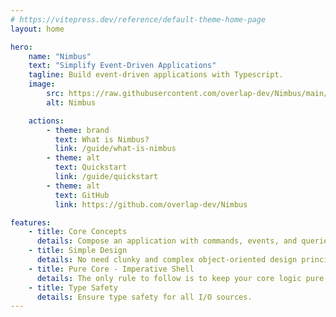 ```yaml
---
# https://vitepress.dev/reference/default-theme-home-page
layout: home

hero:
    name: "Nimbus"
    text: "Simplify Event-Driven Applications"
    tagline: Build event-driven applications with Typescript.
    image:
        src: https://raw.githubusercontent.com/overlap-dev/Nimbus/main/media/Nimbus.svg
        alt: Nimbus

    actions:
        - theme: brand
          text: What is Nimbus?
          link: /guide/what-is-nimbus
        - theme: alt
          text: Quickstart
          link: /guide/quickstart
        - theme: alt
          text: GitHub
          link: https://github.com/overlap-dev/Nimbus

features:
    - title: Core Concepts
      details: Compose an application with commands, events, and queries.
    - title: Simple Design
      details: No need clunky and complex object-oriented design principles.
    - title: Pure Core - Imperative Shell
      details: The only rule to follow is to keep your core logic pure and side-effect free.
    - title: Type Safety
      details: Ensure type safety for all I/O sources.
---
```

